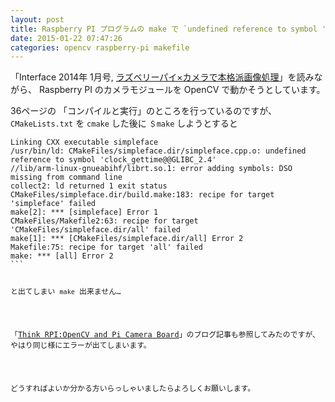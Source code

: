 ```yaml
---
layout: post
title: Raspberry PI プログラムの make で `undefined reference to symbol 'clock_gettime@@GLIBC_2.4'` エラー等が出る
date: 2015-01-22 07:47:26
categories: opencv raspberry-pi makefile
---
```

<p>「Interface 2014年 1月号, <a href="http://shop.cqpub.co.jp/hanbai/books/MIF/MIF201401.html" rel="nofollow">ラズベリーパイ×カメラで本格派画像処理</a>」を読みながら、 Raspberry PI のカメラモジュールを OpenCV で動かそうとしています。</p>

<p>36ページの 「コンパイルと実行」のところを行っているのですが、 <code>CMakeLists.txt</code> を <code>cmake</code> した後に <code>＄make</code> しようとすると</p>

<pre class="lang-none prettyprint-override"><code>Linking CXX executable simpleface
/usr/bin/ld: CMakeFiles/simpleface.dir/simpleface.cpp.o: undefined reference to symbol 'clock_gettime@@GLIBC_2.4'
//lib/arm-linux-gnueabihf/librt.so.1: error adding symbols: DSO missing from command line
collect2: ld returned 1 exit status
CMakeFiles/simpleface.dir/build.make:183: recipe for target 'simpleface' failed
make[2]: *** [simpleface] Error 1
CMakeFiles/Makefile2:63: recipe for target 'CMakeFiles/simpleface.dir/all' failed
make[1]: *** [CMakeFiles/simpleface.dir/all] Error 2
Makefile:75: recipe for target 'all' failed
make: *** [all] Error 2
```

<p>と出てしまい <code>make</code> 出来ません…</p>

<p>「<a href="https://thinkrpi.wordpress.com/opencv-and-pi-camera-board/" rel="nofollow">Think RPI:OpenCV and Pi Camera Board</a>」のブログ記事も参照してみたのですが、やはり同じ様にエラーが出てしまいます。</p>

<p>どうすればよいか分かる方いらっしゃいましたらよろしくお願いします。</p>
